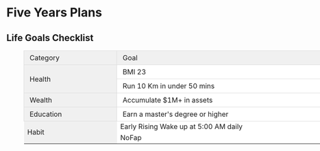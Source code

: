 # Five Years Plans

## Life Goals Checklist

<figure class="table" style="width:1260px;">
      <table style="background-color:rgb(255, 255, 255);">
        <tbody>
          <tr>
            <td style="background-color:#f0f0f0;border:1px solid rgb(221, 221, 221);padding:6px 13px;width:200px;">Category</td>
            <td style="background-color:rgb(240, 240, 240);border:1px solid rgb(221, 221, 221);padding:6px 13px;width:860px;">Goal</td>
            <td style="background-color:rgb(240, 240, 240);border:1px solid rgb(221, 221, 221);padding:6px 13px;text-align:center;width:200px;">Tatget Date</td>
          </tr>
          <tr>
            <td style="background-color:#f0f0f0;border:1px solid rgb(221, 221, 221);padding:6px 13px;width:200px;"
            rowspan="2">Health</td>
            <td style="border:1px solid rgb(221, 221, 221);padding:6px 13px;">BMI 23</td>
            <td style="border:1px solid rgb(221, 221, 221);padding:6px 13px;text-align:center;width:200px;">&nbsp;</td>
          </tr>
          <tr>
            <td style="border:1px solid rgb(221, 221, 221);padding:6px 13px;">Run 10 Km in under 50 mins</td>
            <td style="border:1px solid rgb(221, 221, 221);padding:6px 13px;text-align:center;width:200px;">&nbsp;</td>
          </tr>
          <tr>
            <td style="background-color:#f0f0f0;border:1px solid rgb(221, 221, 221);padding:6px 13px;width:200px;">Wealth</td>
            <td style="border:1px solid rgb(221, 221, 221);padding:6px 13px;">Accumulate $1M+ in assets</td>
            <td style="border:1px solid rgb(221, 221, 221);padding:6px 13px;text-align:center;width:200px;">&nbsp;</td>
          </tr>
          <tr>
            <td style="background-color:#f0f0f0;border:1px solid rgb(221, 221, 221);padding:6px 13px;width:200px;">Education</td>
            <td style="border:1px solid rgb(221, 221, 221);padding:6px 13px;">Earn a master's degree or higher</td>
            <td style="border:1px solid rgb(221, 221, 221);padding:6px 13px;text-align:center;width:200px;">&nbsp;</td>
          </tr>
          <tr>
            <td style="background-color:#f0f0f0;width:200px;" rowspan="2">Habit</td>
            <td>Early Rising Wake up at 5:00 AM daily</td>
            <td style="text-align:center;width:200px;">&nbsp;</td>
          </tr>
          <tr>
            <td>NoFap</td>
            <td style="text-align:center;width:200px;">&nbsp;</td>
          </tr>
        </tbody>
      </table>
    </figure>
